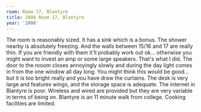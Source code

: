 ```yaml
---
room: Room 17, Blantyre
title: 2008 Room 17, Blantyre
year: '2008'
---
```


The room is reasonably sized. It has a sink which is a bonus. The shower nearby is absolutely freezing. And the walls between 15/16 and 17 are really thin. If you are friendly with them it'll probably work out ok... otherwise you might want to invest an amp or some large speakers. That's what I did. The door to the rooom closes annoyingly slowly and during the day light comes in from the one window all day long. You might think this would be good... but it is too bright really and you have draw the curtains. The desk is very large and features wings, and the storage space is adequate. The internet in Blantyre is poor. Wireless and wired are provided but they are very variable in terms of being on. Blantyre is an 11 minute walk from college. Cooking facilities are limited.
